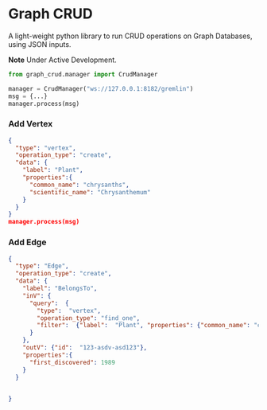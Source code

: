 # Graph CRUD 

A light-weight python library to run CRUD operations on Graph Databases, using JSON inputs.

**Note** Under Active Development. 

```python
from graph_crud.manager import CrudManager

manager = CrudManager("ws://127.0.0.1:8182/gremlin")
msg = {...}
manager.process(msg)
```
### Add Vertex

```json
{
  "type": "vertex",
  "operation_type": "create",
  "data": {
    "label": "Plant",
    "properties":{
      "common_name": "chrysanths",
      "scientific_name": "Chrysanthemum"
    }
  }
}
manager.process(msg)

```

### Add Edge

```json
{
  "type": "Edge",
  "operation_type": "create",
  "data": {
    "label": "BelongsTo",
    "inV": {
      "query":  {
        "type":  "vertex", 
        "operation_type": "find_one", 
        "filter":  {"label":  "Plant", "properties": {"common_name": "chrysanths"} }
      }
    },
    "outV": {"id":  "123-asdv-asd123"},
    "properties":{
      "first_discovered": 1989
    }    
  }
  

}
```
